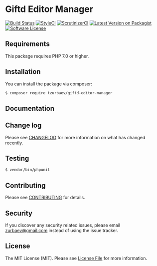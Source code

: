 # Giftd Editor Manager

[![Build Status][ico-travis]][link-travis]
[![StyleCI][ico-styleci]][link-styleci]
[![ScrutinizerCI][ico-scrutinizer]][link-scrutinizer]
[![Latest Version on Packagist][ico-version]][link-packagist]
[![Software License][ico-license]](LICENSE.md)

## Requirements
This package requires PHP 7.0 or higher.

## Installation

You can install the package via composer:

``` bash
$ composer require tzurbaev/giftd-editor-manager
```

## Documentation

## Change log

Please see [CHANGELOG](CHANGELOG.md) for more information on what has changed recently.

## Testing

``` bash
$ vendor/bin/phpunit
```

## Contributing

Please see [CONTRIBUTING](CONTRIBUTING.md) for details.

## Security

If you discover any security related issues, please email zurbaev@gmail.com instead of using the issue tracker.

## License

The MIT License (MIT). Please see [License File](LICENSE.md) for more information.

[ico-version]: https://poser.pugx.org/tzurbaev/giftd-editor-manager/version?format=flat
[ico-license]: https://poser.pugx.org/tzurbaev/giftd-editor-manager/license?format=flat
[ico-travis]: https://api.travis-ci.org/tzurbaev/giftd-editor-manager.svg?branch=master
[ico-styleci]: https://styleci.io/repos/XXX/shield?branch=master&style=flat
[ico-scrutinizer]: https://scrutinizer-ci.com/g/tzurbaev/giftd-editor-manager/badges/quality-score.png?b=master

[link-packagist]: https://packagist.org/packages/tzurbaev/giftd-editor-manager
[link-travis]: https://travis-ci.org/tzurbaev/giftd-editor-manager
[link-styleci]: https://styleci.io/repos/XXX
[link-scrutinizer]: https://scrutinizer-ci.com/g/tzurbaev/giftd-editor-manager/
[link-author]: https://github.com/tzurbaev
